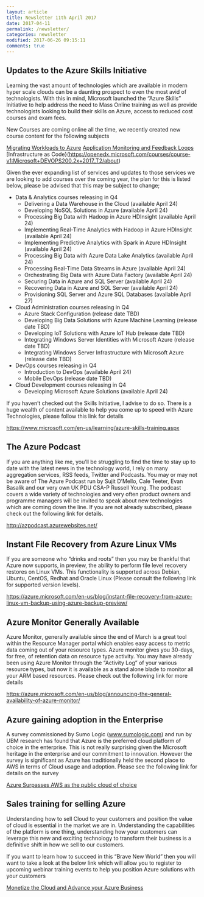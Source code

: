 ```yaml
---
layout: article
title: Newsletter 11th April 2017
date: 2017-04-11
permalink: /newsletter/
categories: newsletter
modified: 2017-06-26 09:15:11
comments: true
---
```


## Updates to the Azure Skills Initiative
 

Learning the vast amount of technologies which are available in modern hyper scale clouds can be a daunting prospect to even the most avid of technologists. With this in mind, Microsoft launched the “Azure Skills” Initiative to help address the need to Mass Online training as well as provide technologists looking to build their skills on Azure, access to reduced cost courses and exam fees. 

New Courses are coming online all the time, we recently created new course content for the following subjects

[Migrating Workloads to Azure](https://openedx.microsoft.com/courses/course-v1:Microsoft+AZURE212x+2017_T2/about)
[Application Monitoring and Feedback Loops](https://openedx.microsoft.com/courses/course-v1:Microsoft+DEVOPS200.7+2017_T2/about)
[Infrastructure as Code}(https://openedx.microsoft.com/courses/course-v1:Microsoft+DEVOPS200.2x+2017_T2/about)

Given the ever expanding list of services and updates to those services we are looking to add courses over the coming year, the plan for this is listed below, please be advised that this may be subject to change;

*	Data & Analytics courses releasing in Q4                                                     
    *	Delivering a Data Warehouse in the Cloud (available April 24)
    *	Developing NoSQL Solutions in Azure (available April 24)
    *	Processing Big Data with Hadoop in Azure HDInsight (available April 24)
    *	Implementing Real-Time Analytics with Hadoop in Azure HDInsight (available April 24)
    *	Implementing Predictive Analytics with Spark in Azure HDInsight (available April 24)
    *	Processing Big Data with Azure Data Lake Analytics (available April 24)
    *	Processing Real-Time Data Streams in Azure (available April 24)
    *	Orchestrating Big Data with Azure Data Factory (available April 24)
    *	Securing Data in Azure and SQL Server (available April 24)
    *	Recovering Data in Azure and SQL Server (available April 24)
    *	Provisioning SQL Server and Azure SQL Databases (available April 27)      
*	Cloud Administration courses releasing in Q4 
    *	Azure Stack Configuration (release date TBD)  
    *	Developing Big Data Solutions with Azure Machine Learning (release date TBD)
    *	Developing IoT Solutions with Azure IoT Hub (release date TBD)
    *	Integrating Windows Server Identities with Microsoft Azure (release date TBD)
    *	Integrating Windows Server Infrastructure with Microsoft Azure (release date TBD)
*	DevOps courses releasing in Q4 
    *	Introduction to DevOps (available April 24)
    *	Mobile DevOps (release date TBD)
*	Cloud Development courses releasing in Q4 
    *	Developing Microsoft Azure Solutions (available April 24)

If you haven’t checked out the Skills Initiative, I advise to do so. There is a huge wealth of content available to help you come up to speed with Azure Technologies, please follow this link for details

<https://www.microsoft.com/en-us/learning/azure-skills-training.aspx>


## The Azure Podcast
 

If you are anything like me, you’ll be struggling to find the time to stay up to date with the latest news in the technology world, I rely on many aggregation services, RSS feeds, Twitter and Podcasts. You may or may not be aware of The Azure Podcast run by Sujit D’Mello, Cale Teeter, Evan Basalik and our very own UK PDU CSA-P Russell Young. The podcast covers a wide variety of technologies and very often product owners and programme managers will be invited to speak about new technologies which are coming down the line. If you are not already subscribed, please check out the following link for details.

<http://azpodcast.azurewebsites.net/>


## Instant File Recovery from Azure Linux VMs 


If you are someone who “drinks and roots” then you may be thankful that Azure now supports, in preview, the ability to perform file level recovery restores on Linux VMs. This functionality is supported across Debian, Ubuntu, CentOS, Redhat and Oracle Linux (Please consult the following link for supported version levels). 

<https://azure.microsoft.com/en-us/blog/instant-file-recovery-from-azure-linux-vm-backup-using-azure-backup-preview/>



## Azure Monitor Generally Available


Azure Monitor, generally available since the end of March is a great tool within the Resource Manager portal which enables easy access to metric data coming out of your resource types. Azure monitor gives you 30-days, for free, of retention data on resource type activity. You may have already been using Azure Monitor through the “Activity Log” of your various resource types, but now it is available as a stand alone blade to monitor all your ARM based resources. Please check out the following link for more details

<https://azure.microsoft.com/en-us/blog/announcing-the-general-availability-of-azure-monitor/>



## Azure gaining adoption in the Enterprise


A survey commissioned by Sumo Logic (www.sumologic.com) and run by UBM research has found that Azure is the preferred cloud platform of choice in the enterprise. This is not really surprising given the Microsoft heritage in the enterprise and our commitment to innovation. However the survey is significant as Azure has traditionally held the second place to AWS in terms of Cloud usage and adoption. Please see the following link for details on the survey

[Azure Surpasses AWS as the public cloud of choice](http://www.computerworld.com/article/3186756/cloud-computing/azure-surpasses-aws-as-the-public-cloud-of-choice.html?idg_eid=2e76264060ce5161c491cf0f52289036&email_SHA1_lc=661ba4cd55309e8fee92340381bdec81a5c3cba2&cid=cw_nlt_computerworld_servers_datacenter_2017-04-05&utm_source=Sailthru&utm_medium=email&utm_campaign=Computerworld%20Data%20Center%202017-04-05&utm_term=computerworld_servers_datacenter)



## Sales training for selling Azure 
Understanding how to sell Cloud to your customers and position the value of cloud is essential in the market we are in. Understanding the capabilities of the platform is one thing, understanding how your customers can leverage this new and exciting technology to transform their business is a definitive shift in how we sell to our customers. 

If you want to learn how to succeed in this “Brave New World” then you will want to take a look at the below link which will allow you to register to upcoming webinar training events to help you position Azure solutions with your customers

[Monetize the Cloud and Advance your Azure Business](https://www.microsoftpartnerserverandcloud.com/Pages/azurewebinars.aspx)
